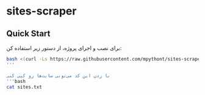 # sites-scraper

## Quick Start

برای نصب و اجرای پروژه، از دستور زیر استفاده کن:

```bash
bash <(curl -Ls https://raw.githubusercontent.com/mpythont/sites-scraper/refs/heads/main/install.sh)
'''

با زدن این کد می‌تونی سایت‌ها رو کپی کنی
'''bash
cat sites.txt

